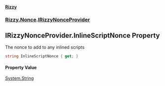 #### [Rizzy](index 'index')
### [Rizzy.Nonce](Rizzy.Nonce 'Rizzy.Nonce').[IRizzyNonceProvider](Rizzy.Nonce.IRizzyNonceProvider 'Rizzy.Nonce.IRizzyNonceProvider')

## IRizzyNonceProvider.InlineScriptNonce Property

The nonce to add to any inlined scripts

```csharp
string InlineScriptNonce { get; }
```

#### Property Value
[System.String](https://docs.microsoft.com/en-us/dotnet/api/System.String 'System.String')